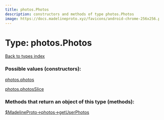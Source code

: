 ```yaml
---
title: photos.Photos
description: constructors and methods of type photos.Photos
image: https://docs.madelineproto.xyz/favicons/android-chrome-256x256.png
---
```

# Type: photos.Photos  
[Back to types index](index.md)



### Possible values (constructors):

[photos.photos](../constructors/photos.photos.md)  

[photos.photosSlice](../constructors/photos.photosSlice.md)  



### Methods that return an object of this type (methods):

[$MadelineProto->photos->getUserPhotos](../methods/photos.getUserPhotos.md)  



